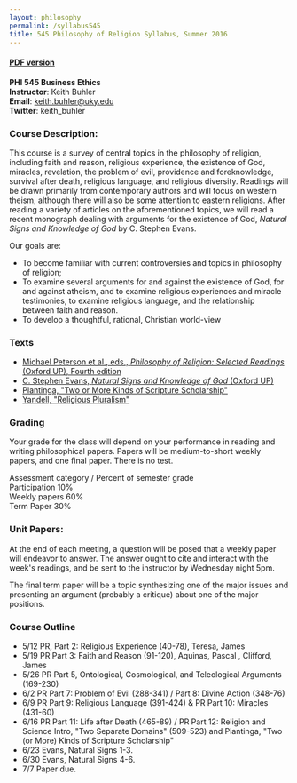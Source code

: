 ```yaml
---
layout: philosophy
permalink: /syllabus545
title: 545 Philosophy of Religion Syllabus, Summer 2016
---
```


#### [PDF version](/pages-philosophy/syllabus545.pdf)
**PHI 545 Business Ethics**  
**Instructor**: Keith Buhler  
**Email**: [keith.buhler@uky.edu](emailto:keith.buhler@uky.edu)  
**Twitter**: keith_buhler  

### Course Description: 

This course is a survey of central topics in the philosophy of religion, including faith and reason, religious experience, the existence of God, miracles, revelation, the problem of evil, providence and foreknowledge, survival after death, religious language, and religious diversity.  Readings will be drawn primarily from contemporary authors and will focus on western theism, although there will also be some attention to eastern religions.  After reading a variety of articles on the aforementioned topics, we will read a recent monograph dealing with arguments for the existence of God, *Natural Signs and Knowledge of God* by C. Stephen Evans.

Our goals are: 

* To become familiar with current controversies and topics in philosophy of religion;
* To examine several arguments for and against the existence of God, for and against atheism, and to examine religious experiences and miracle testimonies, to examine religious language, and the relationship between faith and reason.
* To develop a thoughtful, rational, Christian world-view


### Texts

* [Michael Peterson et al., eds., *Philosophy of Religion: Selected Readings* (Oxford UP), Fourth edition](http://amzn.to/1QXm5Ga)
* [C. Stephen Evans, *Natural Signs and Knowledge of God* (Oxford UP)](http://amzn.to/1QXm7Ok)
* [Plantinga, "Two or More Kinds of Scripture Scholarship"](https://drive.google.com/open?id=0B0CYQDZ8AWu8U3dHQXpCWUdZSTA)
* [Yandell, "Religious Pluralism"](https://drive.google.com/open?id=0B0CYQDZ8AWu8U3dHQXpCWUdZSTA)


### Grading
Your grade for the class will depend on your performance in reading and writing philosophical papers. Papers will be medium-to-short weekly papers, and one final paper. There is no test. 


Assessment category  /  Percent of semester grade   
Participation         10%                        
Weekly papers            60%                        
Term Paper               30%                       


### Unit Papers:  

At the end of each meeting, a question will be posed that a weekly paper will endeavor to answer. The answer ought to cite and interact with the week's readings, and be sent to the instructor by Wednesday night 5pm. 

The final term paper will be a topic synthesizing one of the major issues and presenting an argument (probably a critique) about one of the major positions. 


### Course Outline

* 5/12 PR, Part 2: Religious Experience (40-78), Teresa, James
* 5/19 PR Part 3: Faith and Reason (91-120), Aquinas, Pascal , Clifford, James
* 5/26 PR Part 5, Ontological, Cosmological, and Teleological Arguments (169-230) 
* 6/2 PR Part 7: Problem of Evil (288-341) / Part 8: Divine Action (348-76)
* 6/9 PR Part 9: Religious Language (391-424) & PR Part 10: Miracles (431-60) 
* 6/16 PR Part 11: Life after Death (465-89) / PR Part 12: Religion and Science Intro, "Two Separate Domains" (509-523) and Plantinga, "Two (or More) Kinds of Scripture Scholarship"
* 6/23 Evans, Natural Signs 1-3. 
* 6/30 Evans, Natural Signs 4-6. 
* 7/7 Paper due. 

